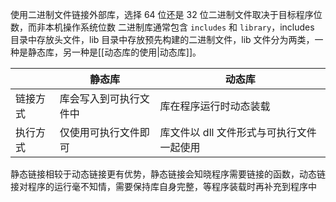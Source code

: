 使用二进制文件链接外部库，选择 64 位还是 32 位二进制文件取决于目标程序位数，而非本机操作系统位数
二进制库通常包含 `includes` 和 `library`，includes 目录中存放头文件，lib 目录中存放预先构建的二进制文件，lib 文件分为两类，一种是静态库，另一种是[[动态库的使用|动态库]]。

|      | 静态库         | 动态库                     |
| ---- | ----------- | ----------------------- |
| 链接方式 | 库会写入到可执行文件中 | 库在程序运行时动态装载             |
| 执行方式 | 仅使用可执行文件即可  | 库文件以 dll 文件形式与可执行文件一起使用 |
静态链接相较于动态链接更有优势，静态链接会知晓程序需要链接的函数，动态链接对程序的运行毫不知情，需要保持库自身完整，等程序装载时再补充到程序中